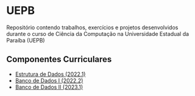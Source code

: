 <h1> UEPB </h1>
<p> Repositório contendo trabalhos, exercícios e projetos desenvolvidos durante o curso de Ciência da Computação na Universidade Estadual da Paraíba (UEPB) </h2>
<h2> Componentes Curriculares </h2>
<ul>
  <li> <a href = "https://github.com/josec-junior/UEPB/tree/main/EstruturaDeDados_2022.1"> Estrutura de Dados (2022.1) </a> </li>
  <li> <a href = "https://github.com/josec-junior/UEPB/tree/main/BancoDeDadosI_2022.2"> Banco de Dados I (2022.2) </a> </li>
  <li> <a href = "https://github.com/josec-junior/UEPB/tree/main/BancoDeDadosII_2023.1"> Banco de Dados II (2023.1) </a> </li>
</ul>
